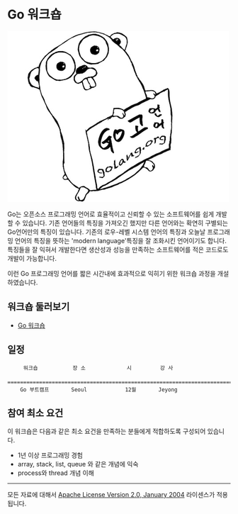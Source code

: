 # Go 워크숍

![](img/gopher_kr.jpg)

Go는 오픈소스 프로그래밍 언어로 효율적이고 신뢰할 수 있는 소프트웨어를 쉽게 개발할 수 있습니다.
기존 언어들의 특징을 가져오긴 했지만 다른 언어와는 확연히 구별되는 Go언어만의 특징이 있습니다.
기존의 로우-레벨 시스템 언어의 특징과 오늘날 프로그래밍 언어의 특징을 뜻하는 'modern language'특징을 잘 조화시킨 언어이기도 합니다.
특징들을 잘 익혀서 개발한다면 생산성과 성능을 만족하는 소프트웨어를 적은 코드로도 개발이 가능합니다. 

이런 Go 프로그래밍 언어를 짧은 시간내에 효과적으로 익히기 위한 워크숍 과정을 개설하였습니다.

## 워크숍 둘러보기
 * [Go 워크숍](courses/README.md)

## 일정
       
		 워크숍           장 소             시         강 사
		=====================================================================================================================================================================================
		Go 부트캠프       Seoul            12월       Jeyong


## 참여 최소 요건
이 워크숍은 다음과 같은 최소 요건을 만족하는 분들에게 적합하도록 구성되어 있습니다.

 * 1년 이상 프로그래밍 경험
 * array, stack, list, queue 와 같은 개념에 익숙
 * process와 thread 개념 이해

___
모든 자료에 대해서 [Apache License Version 2.0, January 2004](http://www.apache.org/licenses/LICENSE-2.0) 라이센스가 적용됩니다.
